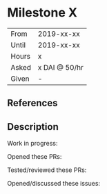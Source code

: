 # Milestone X

|       |               |
| ----- | ------------- |
| From  | 2019-xx-xx    |
| Until | 2019-xx-xx    |
| Hours | x             |
| Asked | x DAI @ 50/hr |
| Given | -             |

## References

## Description

Work in progress:

Opened these PRs:

Tested/reviewed these PRs:

Opened/discussed these issues:
